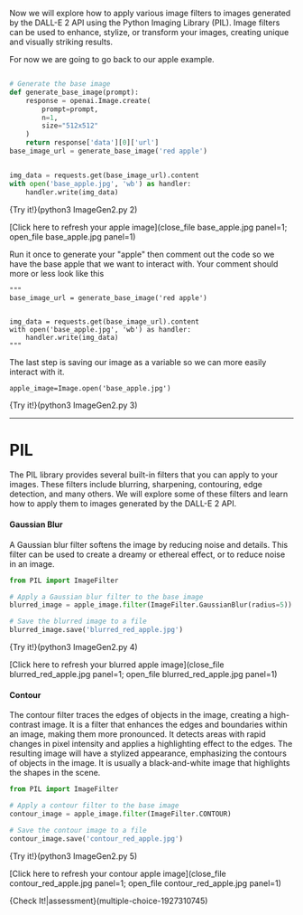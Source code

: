 Now we will explore how to apply various image filters to images generated by the DALL-E 2 API using the Python Imaging Library (PIL). Image filters can be used to enhance, stylize, or transform your images, creating unique and visually striking results.

For now we are going to go back to our apple example. 
```python

# Generate the base image
def generate_base_image(prompt):
    response = openai.Image.create(
        prompt=prompt,
        n=1,
        size="512x512"
    )
    return response['data'][0]['url']
base_image_url = generate_base_image('red apple')


img_data = requests.get(base_image_url).content
with open('base_apple.jpg', 'wb') as handler:
    handler.write(img_data)
```
{Try it!}(python3 ImageGen2.py 2)

[Click here to refresh your apple image](close_file base_apple.jpg panel=1; open_file base_apple.jpg panel=1)

Run it once to generate your "apple" then comment out the code so we have the base apple that we want to interact with. Your comment should more or less look like this 

```python-hide-clipboard
"""    
base_image_url = generate_base_image('red apple')


img_data = requests.get(base_image_url).content
with open('base_apple.jpg', 'wb') as handler:
    handler.write(img_data)
"""
```
The last step is saving our image as a variable so we can more easily interact with it. 
```
apple_image=Image.open('base_apple.jpg')
```
{Try it!}(python3 ImageGen2.py 3)

------
# PIL

The PIL library provides several built-in filters that you can apply to your images. These filters include blurring, sharpening, contouring, edge detection, and many others. We will explore some of these filters and learn how to apply them to images generated by the DALL-E 2 API.

#### Gaussian Blur

A Gaussian blur filter softens the image by reducing noise and details. This filter can be used to create a dreamy or ethereal effect, or to reduce noise in an image.

```python
from PIL import ImageFilter

# Apply a Gaussian blur filter to the base image
blurred_image = apple_image.filter(ImageFilter.GaussianBlur(radius=5))

# Save the blurred image to a file
blurred_image.save('blurred_red_apple.jpg')
```
{Try it!}(python3 ImageGen2.py 4)

[Click here to refresh your  blurred apple image](close_file blurred_red_apple.jpg panel=1; open_file blurred_red_apple.jpg panel=1)

#### Contour

The contour filter traces the edges of objects in the image, creating a high-contrast image. It is a filter that enhances the edges and boundaries within an image, making them more pronounced. It detects areas with rapid changes in pixel intensity and applies a highlighting effect to the edges. The resulting image will have a stylized appearance, emphasizing the contours of objects in the image. It is usually a black-and-white image that highlights the shapes in the scene.
```python
from PIL import ImageFilter

# Apply a contour filter to the base image
contour_image = apple_image.filter(ImageFilter.CONTOUR)

# Save the contour image to a file
contour_image.save('contour_red_apple.jpg')
```

{Try it!}(python3 ImageGen2.py 5)

[Click here to refresh your contour apple image](close_file contour_red_apple.jpg panel=1; open_file contour_red_apple.jpg panel=1)

{Check It!|assessment}(multiple-choice-1927310745)
